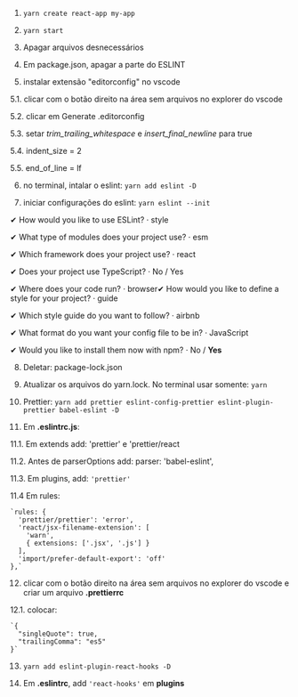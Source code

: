 1. `yarn create react-app my-app`

2. `yarn start`

3. Apagar arquivos desnecessários

4. Em package.json, apagar a parte do ESLINT

5. instalar extensão "editorconfig" no vscode

  5.1. clicar com o botão direito na área sem arquivos no explorer do vscode

  5.2. clicar em Generate .editorconfig

  5.3. setar *trim_trailing_whitespace* e *insert_final_newline* para true

  5.4. indent_size = 2

  5.5. end_of_line = lf

6. no terminal, intalar o eslint: `yarn add eslint -D`

7. iniciar configurações do eslint: `yarn eslint --init`

✔ How would you like to use ESLint? · style

✔ What type of modules does your project use? · esm

✔ Which framework does your project use? · react

✔ Does your project use TypeScript? · No / Yes

✔ Where does your code run? · browser✔ How would you like to define a style for your project? · guide

✔ Which style guide do you want to follow? · airbnb

✔ What format do you want your config file to be in? · JavaScript

✔ Would you like to install them now with npm? · No / **Yes**

8. Deletar:   package-lock.json

9. Atualizar os arquivos do yarn.lock. No terminal usar somente: `yarn`

10. Prettier: `yarn add prettier eslint-config-prettier eslint-plugin-prettier babel-eslint -D`

11. Em **.eslintrc.js**:

  11.1. Em extends add: 'prettier' e 'prettier/react

  11.2. Antes de parserOptions add: parser: 'babel-eslint',

  11.3. Em plugins, add: `'prettier'`

  11.4 Em rules:

    `rules: {
      'prettier/prettier': 'error',
      'react/jsx-filename-extension': [
        'warn',
        { extensions: ['.jsx', '.js'] }
      ],
      'import/prefer-default-export': 'off'
    },`

12. clicar com o botão direito na área sem arquivos no explorer do vscode e criar um arquivo **.prettierrc**

  12.1. colocar:

    `{
      "singleQuote": true,
      "trailingComma": "es5"
    }`

13. `yarn add eslint-plugin-react-hooks -D`

14. Em **.eslintrc**, add `'react-hooks'` em **plugins**
